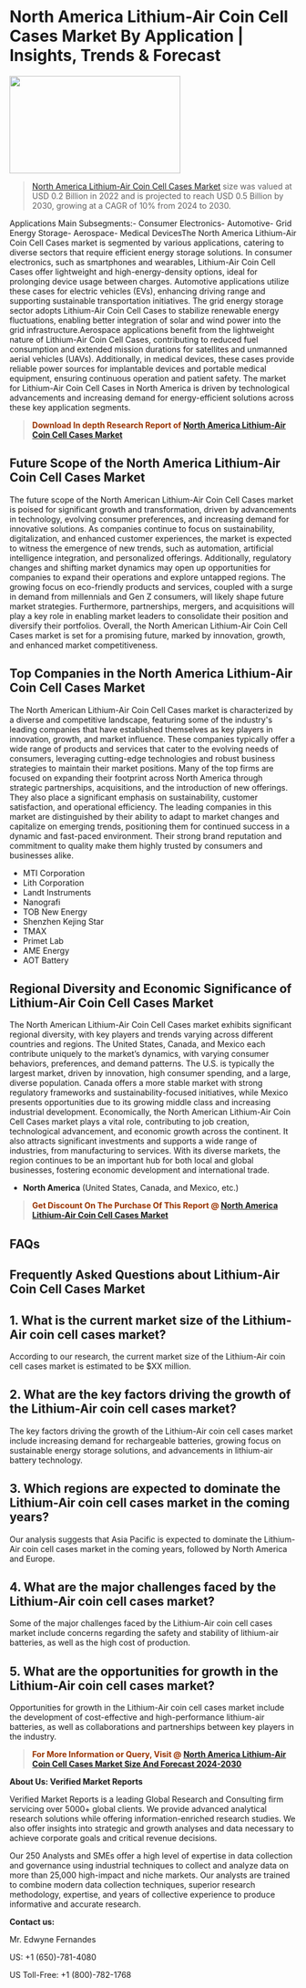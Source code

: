 <p><h1>North America Lithium-Air Coin Cell Cases Market By Application | Insights, Trends & Forecast</h1><p><img class="aligncenter size-medium wp-image-105565" src="https://ffe5etoiles.com/wp-content/uploads/2025/01/MST7-300x171.png" alt="" width="300" height="171" /></p><blockquote><p><a href="https://www.verifiedmarketreports.com/download-sample/?rid=450108&utm_source=Github-NA&utm_medium=351" target="_blank">North America Lithium-Air Coin Cell Cases Market</a> size was valued at USD 0.2 Billion in 2022 and is projected to reach USD 0.5 Billion by 2030, growing at a CAGR of 10% from 2024 to 2030.</p></blockquote>Applications Main Subsegments:- Consumer Electronics- Automotive- Grid Energy Storage- Aerospace- Medical DevicesThe North America Lithium-Air Coin Cell Cases market is segmented by various applications, catering to diverse sectors that require efficient energy storage solutions. In consumer electronics, such as smartphones and wearables, Lithium-Air Coin Cell Cases offer lightweight and high-energy-density options, ideal for prolonging device usage between charges. Automotive applications utilize these cases for electric vehicles (EVs), enhancing driving range and supporting sustainable transportation initiatives. The grid energy storage sector adopts Lithium-Air Coin Cell Cases to stabilize renewable energy fluctuations, enabling better integration of solar and wind power into the grid infrastructure.Aerospace applications benefit from the lightweight nature of Lithium-Air Coin Cell Cases, contributing to reduced fuel consumption and extended mission durations for satellites and unmanned aerial vehicles (UAVs). Additionally, in medical devices, these cases provide reliable power sources for implantable devices and portable medical equipment, ensuring continuous operation and patient safety. The market for Lithium-Air Coin Cell Cases in North America is driven by technological advancements and increasing demand for energy-efficient solutions across these key application segments.</p><blockquote><p><span style="color: #993300;"><strong>Download In depth Research Report of <a href="https://www.verifiedmarketreports.com/download-sample/?rid=450108&utm_source=Github-NA&utm_medium=351">North America Lithium-Air Coin Cell Cases Market</a></strong></span></p></blockquote><h2>Future Scope of the North America Lithium-Air Coin Cell Cases Market</h2><p>The future scope of the North American Lithium-Air Coin Cell Cases market is poised for significant growth and transformation, driven by advancements in technology, evolving consumer preferences, and increasing demand for innovative solutions. As companies continue to focus on sustainability, digitalization, and enhanced customer experiences, the market is expected to witness the emergence of new trends, such as automation, artificial intelligence integration, and personalized offerings. Additionally, regulatory changes and shifting market dynamics may open up opportunities for companies to expand their operations and explore untapped regions. The growing focus on eco-friendly products and services, coupled with a surge in demand from millennials and Gen Z consumers, will likely shape future market strategies. Furthermore, partnerships, mergers, and acquisitions will play a key role in enabling market leaders to consolidate their position and diversify their portfolios. Overall, the North American Lithium-Air Coin Cell Cases market is set for a promising future, marked by innovation, growth, and enhanced market competitiveness.</p><h2>Top Companies in the North America Lithium-Air Coin Cell Cases Market</h2><p>The North American Lithium-Air Coin Cell Cases market is characterized by a diverse and competitive landscape, featuring some of the industry's leading companies that have established themselves as key players in innovation, growth, and market influence. These companies typically offer a wide range of products and services that cater to the evolving needs of consumers, leveraging cutting-edge technologies and robust business strategies to maintain their market positions. Many of the top firms are focused on expanding their footprint across North America through strategic partnerships, acquisitions, and the introduction of new offerings. They also place a significant emphasis on sustainability, customer satisfaction, and operational efficiency. The leading companies in this market are distinguished by their ability to adapt to market changes and capitalize on emerging trends, positioning them for continued success in a dynamic and fast-paced environment. Their strong brand reputation and commitment to quality make them highly trusted by consumers and businesses alike.</p><p><ul><li>MTI Corporation </li><li> Lith Corporation </li><li> Landt Instruments </li><li> Nanografi </li><li> TOB New Energy </li><li> Shenzhen Kejing Star </li><li> TMAX </li><li> Primet Lab </li><li> AME Energy </li><li> AOT Battery</li></ul></p><h2>Regional Diversity and Economic Significance of Lithium-Air Coin Cell Cases Market</h2><p>The North American Lithium-Air Coin Cell Cases market exhibits significant regional diversity, with key players and trends varying across different countries and regions. The United States, Canada, and Mexico each contribute uniquely to the market’s dynamics, with varying consumer behaviors, preferences, and demand patterns. The U.S. is typically the largest market, driven by innovation, high consumer spending, and a large, diverse population. Canada offers a more stable market with strong regulatory frameworks and sustainability-focused initiatives, while Mexico presents opportunities due to its growing middle class and increasing industrial development. Economically, the North American Lithium-Air Coin Cell Cases market plays a vital role, contributing to job creation, technological advancement, and economic growth across the continent. It also attracts significant investments and supports a wide range of industries, from manufacturing to services. With its diverse markets, the region continues to be an important hub for both local and global businesses, fostering economic development and international trade.</p><ul> <li><strong>North America</strong> (United States, Canada, and Mexico, etc.)</li></ul><blockquote><p><span style="color: #993300;"><strong>Get Discount On The Purchase Of This Report @ <a href="https://www.verifiedmarketreports.com/ask-for-discount/?rid=450108&utm_source=Github-NA&utm_medium=351">North America Lithium-Air Coin Cell Cases Market</a></strong></span></p></blockquote><h2>FAQs</h2><p><h2>Frequently Asked Questions about Lithium-Air Coin Cell Cases Market</h1><h2>1. What is the current market size of the Lithium-Air coin cell cases market?</div><div></h2><p>According to our research, the current market size of the Lithium-Air coin cell cases market is estimated to be $XX million.</p><h2>2. What are the key factors driving the growth of the Lithium-Air coin cell cases market?</div><div></h2><p>The key factors driving the growth of the Lithium-Air coin cell cases market include increasing demand for rechargeable batteries, growing focus on sustainable energy storage solutions, and advancements in lithium-air battery technology.</p><h2>3. Which regions are expected to dominate the Lithium-Air coin cell cases market in the coming years?</div><div></h2><p>Our analysis suggests that Asia Pacific is expected to dominate the Lithium-Air coin cell cases market in the coming years, followed by North America and Europe.</p><h2>4. What are the major challenges faced by the Lithium-Air coin cell cases market?</div><div></h2><p>Some of the major challenges faced by the Lithium-Air coin cell cases market include concerns regarding the safety and stability of lithium-air batteries, as well as the high cost of production.</p><h2>5. What are the opportunities for growth in the Lithium-Air coin cell cases market?</div><div></h2><p>Opportunities for growth in the Lithium-Air coin cell cases market include the development of cost-effective and high-performance lithium-air batteries, as well as collaborations and partnerships between key players in the industry.</p><!-- Add more FAQs and answers as needed --></body></html></p><blockquote><p><span style="color: #993300;"><strong>For More Information or Query, Visit @ <a href="https://www.verifiedmarketreports.com/product/lithium-air-coin-cell-cases-market/">North America Lithium-Air Coin Cell Cases Market Size And Forecast 2024-2030</a></strong></span></p></blockquote><p><strong>About Us: Verified Market Reports</strong></p><p>Verified Market Reports is a leading Global Research and Consulting firm servicing over 5000+ global clients. We provide advanced analytical research solutions while offering information-enriched research studies. We also offer insights into strategic and growth analyses and data necessary to achieve corporate goals and critical revenue decisions.</p><p>Our 250 Analysts and SMEs offer a high level of expertise in data collection and governance using industrial techniques to collect and analyze data on more than 25,000 high-impact and niche markets. Our analysts are trained to combine modern data collection techniques, superior research methodology, expertise, and years of collective experience to produce informative and accurate research.</p><p><strong>Contact us:</strong></p><p>Mr. Edwyne Fernandes</p><p>US: +1 (650)-781-4080</p><p>US Toll-Free: +1 (800)-782-1768</p>
